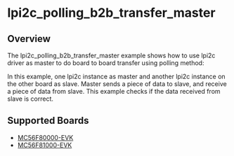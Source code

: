 # lpi2c_polling_b2b_transfer_master

## Overview
The lpi2c_polling_b2b_transfer_master example shows how to use lpi2c driver as master to do board to board transfer
using polling method:

In this example, one lpi2c instance as master and another lpi2c instance on the other board as slave. Master sends a
piece of data to slave, and receive a piece of data from slave. This example checks if the data received from
slave is correct.

## Supported Boards
- [MC56F80000-EVK](../../../../_boards/mc56f80000evk/driver_examples/lpi2c/polling_b2b_transfer/master/example_board_readme.md)
- [MC56F81000-EVK](../../../../_boards/mc56f81000evk/driver_examples/lpi2c/polling_b2b_transfer/master/example_board_readme.md)
